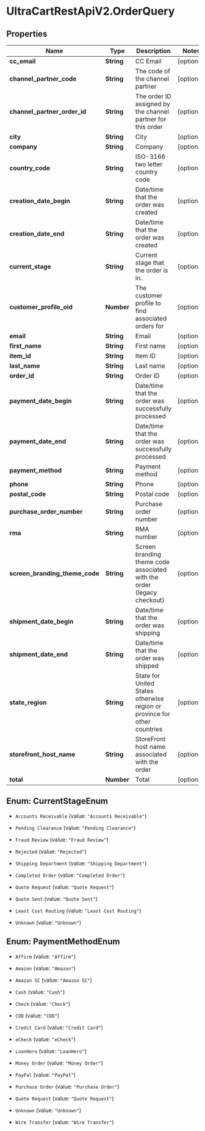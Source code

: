 # UltraCartRestApiV2.OrderQuery

## Properties
Name | Type | Description | Notes
------------ | ------------- | ------------- | -------------
**cc_email** | **String** | CC Email | [optional] 
**channel_partner_code** | **String** | The code of the channel partner | [optional] 
**channel_partner_order_id** | **String** | The order ID assigned by the channel partner for this order | [optional] 
**city** | **String** | City | [optional] 
**company** | **String** | Company | [optional] 
**country_code** | **String** | ISO-3166 two letter country code | [optional] 
**creation_date_begin** | **String** | Date/time that the order was created | [optional] 
**creation_date_end** | **String** | Date/time that the order was created | [optional] 
**current_stage** | **String** | Current stage that the order is in. | [optional] 
**customer_profile_oid** | **Number** | The customer profile to find associated orders for | [optional] 
**email** | **String** | Email | [optional] 
**first_name** | **String** | First name | [optional] 
**item_id** | **String** | Item ID | [optional] 
**last_name** | **String** | Last name | [optional] 
**order_id** | **String** | Order ID | [optional] 
**payment_date_begin** | **String** | Date/time that the order was successfully processed | [optional] 
**payment_date_end** | **String** | Date/time that the order was successfully processed | [optional] 
**payment_method** | **String** | Payment method | [optional] 
**phone** | **String** | Phone | [optional] 
**postal_code** | **String** | Postal code | [optional] 
**purchase_order_number** | **String** | Purchase order number | [optional] 
**rma** | **String** | RMA number | [optional] 
**screen_branding_theme_code** | **String** | Screen branding theme code associated with the order (legacy checkout) | [optional] 
**shipment_date_begin** | **String** | Date/time that the order was shipping | [optional] 
**shipment_date_end** | **String** | Date/time that the order was shipped | [optional] 
**state_region** | **String** | State for United States otherwise region or province for other countries | [optional] 
**storefront_host_name** | **String** | StoreFront host name associated with the order | [optional] 
**total** | **Number** | Total | [optional] 


<a name="CurrentStageEnum"></a>
## Enum: CurrentStageEnum


* `Accounts Receivable` (value: `"Accounts Receivable"`)

* `Pending Clearance` (value: `"Pending Clearance"`)

* `Fraud Review` (value: `"Fraud Review"`)

* `Rejected` (value: `"Rejected"`)

* `Shipping Department` (value: `"Shipping Department"`)

* `Completed Order` (value: `"Completed Order"`)

* `Quote Request` (value: `"Quote Request"`)

* `Quote Sent` (value: `"Quote Sent"`)

* `Least Cost Routing` (value: `"Least Cost Routing"`)

* `Unknown` (value: `"Unknown"`)




<a name="PaymentMethodEnum"></a>
## Enum: PaymentMethodEnum


* `Affirm` (value: `"Affirm"`)

* `Amazon` (value: `"Amazon"`)

* `Amazon SC` (value: `"Amazon SC"`)

* `Cash` (value: `"Cash"`)

* `Check` (value: `"Check"`)

* `COD` (value: `"COD"`)

* `Credit Card` (value: `"Credit Card"`)

* `eCheck` (value: `"eCheck"`)

* `LoanHero` (value: `"LoanHero"`)

* `Money Order` (value: `"Money Order"`)

* `PayPal` (value: `"PayPal"`)

* `Purchase Order` (value: `"Purchase Order"`)

* `Quote Request` (value: `"Quote Request"`)

* `Unknown` (value: `"Unknown"`)

* `Wire Transfer` (value: `"Wire Transfer"`)




